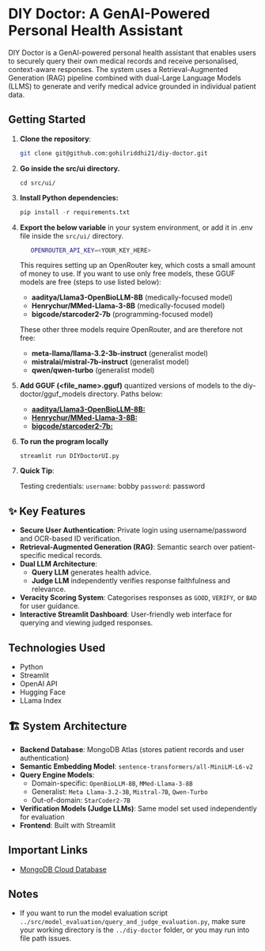 # DIY Doctor: A GenAI-Powered Personal Health Assistant

DIY Doctor is a GenAI-powered personal health assistant that enables users to securely query their own medical records and receive personalised, context-aware responses. The system uses a Retrieval-Augmented Generation (RAG) pipeline combined with dual-Large Language Models (LLMS) to generate and verify medical advice grounded in individual patient data.
  
## Getting Started
1. **Clone the repository**:
   ```bash
   git clone git@github.com:gohilriddhi21/diy-doctor.git
   ```

2. **Go inside the src/ui directory.** 
   ```
   cd src/ui/
   ```

3. **Install Python dependencies:**
   ```python
   pip install -r requirements.txt
   ```

5. **Export the below variable** in your system environment, or add it in .env file inside the `src/ui/` directory. 
   ```bash
      OPENROUTER_API_KEY=<YOUR_KEY_HERE>
   ```
   This requires setting up an OpenRouter key, which costs a small amount of money to use.
   If you want to use only free models, these GGUF models are free (steps to use listed below):
   - **aaditya/Llama3-OpenBioLLM-8B** (medically-focused model)
   - **Henrychur/MMed-Llama-3-8B** (medically-focused model)
   - **bigcode/starcoder2-7b** (programming-focused model)
   
   These other three models require OpenRouter, and are therefore not free:
   - **meta-llama/llama-3.2-3b-instruct** (generalist model)
   - **mistralai/mistral-7b-instruct** (generalist model)
   - **qwen/qwen-turbo** (generalist model)


3. **Add GGUF (<file_name>.gguf)** quantized versions of models to the diy-doctor/gguf_models directory. Paths below:
   - [**aaditya/Llama3-OpenBioLLM-8B:**](https://huggingface.co/aaditya/OpenBioLLM-Llama3-8B-GGUF?show_file_info=openbiollm-llama3-8b.Q8_0.gguf) 
   - [**Henrychur/MMed-Llama-3-8B:**](https://huggingface.co/wencan-lab/MMed-Llama-3-8B-Q4_K_M-GGUF?show_file_info=mmed-llama-3-8b-q4_k_m.gguf)
   - [**bigcode/starcoder2-7b:**](https://huggingface.co/DevQuasar/bigcode.starcoder2-7b-GGUF?show_file_info=bigcode.starcoder2-7b.Q8_0.gguf)


4. **To run the program locally**
   ```
   streamlit run DIYDoctorUI.py
   ```

5. **Quick Tip**:

   Testing credentials:
      `username`: bobby
      `password`: password


## ✨ Key Features
- **Secure User Authentication**: Private login using username/password and OCR-based ID verification.
- **Retrieval-Augmented Generation (RAG)**: Semantic search over patient-specific medical records.
- **Dual LLM Architecture**: 
  - **Query LLM** generates health advice.
  - **Judge LLM** independently verifies response faithfulness and relevance.
- **Veracity Scoring System**: Categorises responses as `GOOD`, `VERIFY`, or `BAD` for user guidance.
- **Interactive Streamlit Dashboard**: User-friendly web interface for querying and viewing judged responses.


## Technologies Used
- Python
- Streamlit
- OpenAI API
- Hugging Face
- LLama Index

## 🏗️ System Architecture

- **Backend Database**: MongoDB Atlas (stores patient records and user authentication)
- **Semantic Embedding Model**: `sentence-transformers/all-MiniLM-L6-v2`
- **Query Engine Models**: 
  - Domain-specific: `OpenBioLLM-8B`, `MMed-Llama-3-8B`
  - Generalist: `Meta Llama-3.2-3B`, `Mistral-7B`, `Qwen-Turbo`
  - Out-of-domain: `StarCoder2-7B`
- **Verification Models (Judge LLMs)**: Same model set used independently for evaluation
- **Frontend**: Built with Streamlit

## Important Links
- [MongoDB Cloud Database](https://cloud.mongodb.com/v2/67d8b43aed149a23f0a54c5c#/metrics/replicaSet/67d8b569b6a2d65fd34b1ce6/explorer/sample_mflix/comments/find)

## Notes
- If you want to run the model evaluation script `../src/model_evaluation/query_and_judge_evaluation.py`, make sure your working directory is the `../diy-doctor` folder, or you may run into file path issues.
